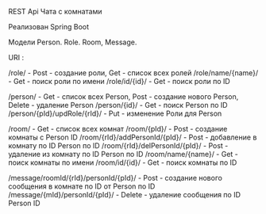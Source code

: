REST Api  Чата c комнатами

Реализован Spring Boot

Модели Person. Role. Room, Message.

URI :

/role/ - Post - создание роли, Get - список всех ролей
/role/name/{name}/ - Get - поиск роли по имени
/role/id/{id}/ - Get - поиск роли по ID

/person/ - Get - список всех Person, Post - создание нового Person, Delete - удаление Person
/person/{id}/ - Get - поиск Person по ID
/person/{pId}/updRole/{rId}/ - Put - изменение Роли для Person

/room/ - Get - список всех комнат
/room/{pId}/ - Post - создание комнаты с Person ID
/room/{rId}/addPersonId/{pId}/ - Post - добавление в комнату по ID Person по ID
/room/{rId}/delPersonId/{pId}/ - Post - удаление из комнату по ID Person по ID
/room/name/{name}/ - Get - поиск комнаты по имени
/room/id/{id}/ - Get - поиск комнаты по ID

/message/roomId/{rId}/personId/{pId}/ - Post - создание нового сообщения в комнате по ID от Person по ID
/message/{mId}/personId/{pId}/ - Delete - удаление сообщения по ID Person ID